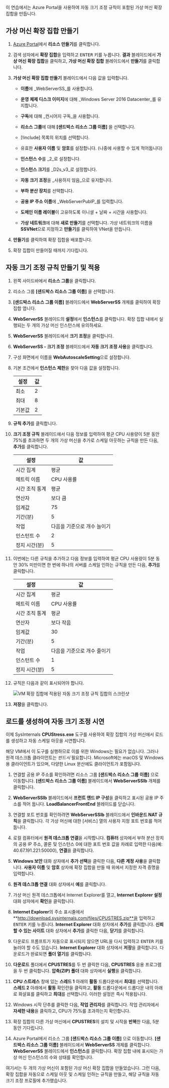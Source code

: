 이 연습에서는 Azure Portal을 사용하여 자동 크기 조정 규칙이 포함된 가상 머신 확장 집합을 만듭니다.

## <a name="create-a-virtual-machine-scale-set"></a>가상 머신 확장 집합 만들기

1. [Azure Portal](https://portal.azure.com/learn.docs.microsoft.com?azure-portal=true)에서 **리소스 만들기**를 클릭합니다.

1. 검색 상자에서 **확장 집합**을 입력하고 <kbd>ENTER</kbd> 키를 누릅니다. **결과** 블레이드에서 **가상 머신 확장 집합**을 클릭하고, **가상 머신 확장 집합** 블레이드에서 **만들기**를 클릭합니다.

1. **가상 머신 확장 집합 만들기** 블레이드에서 다음 값을 입력합니다.
    - **이름**에 _WebServerSS_를 사용합니다.
    - **운영 체제 디스크 이미지**에 대해 _Windows Server 2016 Datacenter_를 유지합니다.
    - **구독**에 대해 _컨시어지 구독_을 사용합니다.
    - **리소스 그룹**에 대해 **<rgn>[샌드박스 리소스 그룹 이름]</rgn>** 을 선택합니다.
    - [!include[](../../../includes/azure-sandbox-regions-note-friendly.md)] 목록의 위치를 선택합니다.

    - 유효한 **사용자 이름** 및 **암호**를 설정합니다. (나중에 사용할 수 있게 적어둡니다)
    - **인스턴스 수**를 _2_로 설정합니다.
    - **인스턴스 크기**를 _D2s_v3_로 설정합니다.
    - **자동 크기 조정**을 _사용하지 않음_으로 유지합니다.
    - **부하 분산 장치**를 선택합니다.
    - **공용 IP 주소 이름**에 _WebServerPubIP_를 입력합니다.
    - **도메인 이름 레이블**이 고유하도록 이니셜 + 날짜 + 시간을 사용합니다.
    - **가상 네트워크**에 대해 **새로 만들기**를 선택합니다. 가상 네트워크의 이름을 **SSVNet**으로 지정하고 **만들기**를 클릭하여 VNet을 만듭니다.

1. **만들기**를 클릭하여 확장 집합을 배포합니다.

1. 확장 집합이 만들어질 때까지 기다립니다.

## <a name="create-and-apply-autoscale-rules"></a>자동 크기 조정 규칙 만들기 및 적용

1. 왼쪽 사이드바에서 **리소스 그룹**을 클릭합니다.

1. 리소스 그룹 **<rgn>[샌드박스 리소스 그룹 이름]</rgn>** 을 선택합니다.

1. **<rgn>[샌드박스 리소스 그룹 이름]</rgn>** 블레이드에서 **WebServerSS** 개체를 클릭하여 확장 집합 엽니다.

1. **WebServerSS** 블레이드의 **설정**에서 **인스턴스**를 클릭합니다. 확장 집합 내에서 실행되는 두 개의 가상 머신 인스턴스에 유의하세요.

1. **WebServerSS** 블레이드에서 **크기 조정**을 클릭합니다.

1. **WebServerSS - 크기 조정** 블레이드에서 **자동 크기 조정 사용**을 클릭합니다.

1. 구성 화면에서 이름을 **WebAutoscaleSetting**으로 설정합니다.

1. 기본 조건에서 **인스턴스 제한**을 찾아 다음 값을 설정합니다.

    |설정|값|
    |---|---|
    |최소|2|
    |최대|8|
    |기본값|2|

1. **규칙 추가**를 클릭합니다.

1. **크기 조정 규칙** 블레이드에서 다음 정보를 입력하여 평균 CPU 사용량이 5분 동안 75%를 초과하면 두 개의 가상 머신을 추가로 스케일 아웃하는 규칙을 만든 다음, **추가**를 클릭합니다.

    |설정|값|
    |---|---|
    |시간 집계|평균|
    |메트릭 이름|CPU 사용률|
    |시간 조직 통계|평균|
    |연산자|보다 큼|
    |임계값|75|
    |기간(분)|5|
    |작업|다음을 기준으로 개수 늘이기|
    |인스턴트 수|2|
    |정지 시간(분)|5|

1. 이번에는 다른 규칙을 추가하고 다음 정보를 입력하여 평균 CPU 사용량이 5분 동안 30% 미만이면 한 번에 하나의 서버를 스케일 인하는 규칙을 만든 다음, **추가**를 클릭합니다.

    |설정|값|
    |---|---|
    |시간 집계|평균|
    |메트릭 이름|CPU 사용률|
    |시간 조직 통계|평균|
    |연산자|보다 작음|
    |임계값|30|
    |기간(분)|5|
    |작업|다음을 기준으로 개수 줄이기|
    |인스턴트 수|1|
    |정지 시간(분)|5|

1. 규칙은 다음과 같이 표시되어야 합니다.

    ![VM 확장 집합에 적용된 자동 크기 조정 규칙 집합의 스크린샷](../media/5-scale-rules.png)

1. **저장**을 클릭합니다.

## <a name="generate-load-to-demonstrate-autoscaling"></a>로드를 생성하여 자동 크기 조정 시연

이제 SysInternals **CPUStress.exe** 도구를 사용하여 확장 집합의 가상 머신에서 로드를 생성하고 자동 스케일 아웃을 시연합니다.

해당 VM에서 이 도구를 실행하므로 이를 위한 Windows는 필요가 없습니다. 그러나 원격 데스크톱 클라이언트는 _반드시_ 필요합니다. Microsoft에는 macOS 및 Windows용 클라이언트가 있으며, 다양한 Linux 분산에도 클라이언트가 포함됩니다.

1. 연결할 공용 IP 주소를 확인하려면 리소스 그룹 **<rgn>[샌드박스 리소스 그룹 이름]</rgn>** 으로 이동합니다. **<rgn>[샌드박스 리소스 그룹 이름]</rgn>** 블레이드에서 **WebServerSSlb** 개체를 클릭합니다.

1. **WebServerSSlb** 블레이드에서 **프런트 엔드 IP 구성**을 클릭하고 표시된 공용 IP 주소를 적어 둡니다. **LoadBalancerFrontEnd** 블레이드를 닫습니다.

1. 연결할 포트 번호를 확인하려면 **WebServerSSlb** 블레이드에서 **인바운드 NAT 규칙**을 클릭합니다. 각 가상 머신에 대한 [서비스] 열의 사용자 지정 포트 번호를 적어 둡니다.

1. 로컬 컴퓨터에서 **원격 데스크톱 연결**을 시작합니다. **컴퓨터** 상자에서 부하 분산 장치의 공용 IP 주소, 콜론 및 인스턴스 0에 대한 포트 번호 값을 차례로 입력한 다음(예: 40.67.191.221:50000), **연결**을 클릭합니다.

1. **Windows 보안** 대화 상자에서 **추가 선택**을 클릭한 다음, **다른 계정 사용**을 클릭합니다. **사용자 이름** 및 **암호** 상자에 확장 집합을 만들 때 위에서 지정한 자격 증명을 입력합니다.

1. **원격 데스크톱 연결** 대화 상자에서 **예**를 클릭합니다.

1. 가상 머신 원격 데스크톱에서 Internet Explorer를 열고, **Internet Explorer 설정** 대화 상자에서 **확인**을 클릭합니다.

1. **Internet Explorer**의 주소 표시줄에서 **http://download.sysinternals.com/files/CPUSTRES.zip**을 입력하고 <kbd>ENTER</kbd> 키를 누릅니다. **Internet Explorer** 대화 상자에서 **추가**를 클릭합니다. **신뢰할 수 있는 사이트** 대화 상자에서 **추가**를 클릭한 다음, **닫기**를 클릭합니다.

1. 다운로드 프롬프트가 자동으로 표시되지 않으면 URL을 다시 입력하고 <kbd>ENTER</kbd> 키를 눌러야 할 수도 있습니다. **Internet Explorer** 대화 상자에서 **저장**을 클릭합니다. 다운로드가 완료되면 **폴더 열기**를 클릭합니다.

1. **다운로드** 폴더에서 **CPUSTRES**를 두 번 클릭한 다음, **CPUSTRES** 응용 프로그램을 두 번 클릭합니다. **압축(ZIP) 폴더** 대화 상자에서 **실행**을 클릭합니다.

1. **CPU 스트레스** 창에 있는 **스레드 1** 아래의 **활동** 드롭다운에서 **최대**를 선택합니다. **스레드 2** 아래에서 **활동** 확인란을 클릭하고, **활동** 드롭다운에서 드롭다운 내의 아래로 화살표를 클릭하고 **최대**를 선택합니다. 이러한 설정은 즉시 적용됩니다.

1. Windows 시작 단추를 클릭한 다음, **작업 관리자**를 클릭합니다. 작업 관리자에서 **자세한 내용**을 클릭하고, CPU가 75%를 초과하는지 확인합니다.

1. 확장 집합의 다른 가상 머신에서 **CPUSTRES**의 설치 및 시작을 **반복**한 다음, 5분 동안 기다립니다.

1. Azure Portal에서 리소스 그룹 **<rgn>[샌드박스 리소스 그룹 이름]</rgn>** 으로 이동합니다. **<rgn>[샌드박스 리소스 그룹 이름]</rgn>** 블레이드에서 **WebServerSS** 개체를 클릭합니다. **WebServerSS** 블레이드에서 **인스턴스**를 클릭합니다. 확장 집합 내에 표시되는 가상 머신 인스턴스의 수와 상태를 확인합니다.

여기서는 두 개의 가상 머신이 포함된 가상 머신 확장 집합을 만들었습니다. 그런 다음, 확장 집합을 자동으로 스케일 아웃 및 스케일 인하는 규칙을 만들고, 해당 규칙을 자동 크기 조정 프로필에 추가했습니다.
